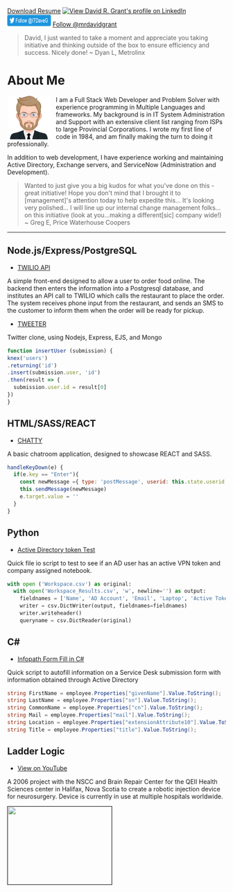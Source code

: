 <div width="100%" style="margin: 0 auto">
  <a class="github-button" aria-label="Download Resume" href="https://mrdavidgrant.github.io/David_Grant_resume.pdf" data-icon="octicon-cloud-download" height="28px"  width="25%" data-size="large">Download Resume</a>
  <a class="linkedin-button" href="https://ca.linkedin.com/in/mrdavidgrant" target="blank"><img width="20%" height="28px" alt="View David R. Grant's profile on LinkedIn" src="https://static.licdn.com/scds/common/u/img/webpromo/btn_viewmy_160x25.png" border="0"></a>
  <a href="https://twitter.com/ITDaveG" target="blank"><img height="28px" width=" 20%" src="images/twitterFollow.png" border="0"></a>
  <a class="github-button" aria-label="Follow @mrdavidgrant on GitHub" href="https://github.com/mrdavidgrant" data-size="large" width="25%">Follow @mrdavidgrant</a>
</div>

> David, I just wanted to take a moment and appreciate you taking initiative and thinking outside of the box to ensure efficiency and success. Nicely done!
~ Dyan L, Metrolinx

# About Me

<img src="./images/myAvatar.svg" width="100px" height="100px" style="float: left; margin-right: 12px">

I am a Full Stack Web Developer and Problem Solver with experience programming in Multiple Languages and frameworks.  My background is in IT System Administration and Support with an extensive client list ranging from ISPs to large Provincial Corporations.  I wrote my first line of code in 1984, and am finally making the turn to doing it professionally. 

In addition to web development, I have experience working and maintaining Active Directory, Exchange servers, and ServiceNow (Administration and Development).


> Wanted to just give you a big kudos for what you've done on this - great initiative! Hope you don't mind that I brought it to [management]'s attention today to help expedite this... It's looking very polished... I will line up our internal change management folks... on this initiative (look at you...making a different[sic] company wide!)
~ Greg E, Price Waterhouse Coopers

***************

## Node.js/Express/PostgreSQL
- <a href="https://mrdavidgrant.github.io/the-eating-place">TWILIO API</a> 

A simple front-end designed to allow a user to order food online.  The backend then enters the information into a Postgresql database, and institutes an API call to TWILIO which calls the restaurant to place the order. The system receives phone input from the restaurant, and sends an SMS to the customer to inform them when the order will be ready for pickup.

- <a href="https://mrdavidgrant.github.io/tweeter/">TWEETER</a>

Twitter clone, using Nodejs, Express, EJS, and Mongo

```javascript
function insertUser (submission) {
knex('users')
.returning('id')
.insert(submission.user, 'id')
.then(result => {
  submission.user.id = result[0]
})
}
```

## HTML/SASS/REACT
- <a href='https://mrdavidgrant.github.io/chatty/'>CHATTY</a>

A basic chatroom application, designed to showcase REACT and SASS.

```javascript
handleKeyDown(e) {
  if(e.key == "Enter"){
    const newMessage ={ type: 'postMessage', userid: this.state.userid, username: this.state.currentUser.name, content: e.target.value}
    this.sendMessage(newMessage)
    e.target.value = ''
  }
}
```

## Python
- <a href="https://mrdavidgrant.github.io/workspace_token_test/">Active Directory token Test</a>

Quick file io script to test to see if an AD user has an active VPN token and company assigned notebook.

```python
with open ('Workspace.csv') as original:
  with open('Workspace_Results.csv', 'w', newline='') as output:
    fieldnames = ['Name', 'AD Account', 'Email', 'Laptop', 'Active Token', 'WebEx']
    writer = csv.DictWriter(output, fieldnames=fieldnames)
    writer.writeheader()
    queryname = csv.DictReader(original)
```
## C# #
- <a href="https://mrdavidgrant.github.io/infopath_forms/">Infopath Form Fill in C#</a>

Quick script to autofill information on a Service Desk submission form with information obtained through Active Directory

```c#
string FirstName = employee.Properties["givenName"].Value.ToString();
string LastName = employee.Properties["sn"].Value.ToString();
string CommonName = employee.Properties["cn"].Value.ToString();
string Mail = employee.Properties["mail"].Value.ToString();
string Location = employee.Properties["extensionAttribute10"].Value.ToString();
string Title = employee.Properties["title"].Value.ToString();
```

## Ladder Logic
- <a href="https://www.youtube.com/watch?v=bZGecEJN5HI">View on YouTube</a>

A 2006 project with the NSCC and Brain Repair Center for the QEII Health Sciences center in Halifax, Nova Scotia to create a robotic injection device for neurosurgery.  Device is currently in use at multiple hospitals worldwide.
<div width="100%" margin="0 auto">
<a href="https://www.youtube.com/watch?feature-player_embedded&v=bZGecEJN5HI" target="_blank"><img src="https://img.youtube.com/vi/bZGecEJN5HI/3.jpg" width="240px" height="180px" border="1 /></a></div>

<!-- Place this tag in your head or just before your close body tag. -->
<script async defer src="https://buttons.github.io/buttons.js"></script>
